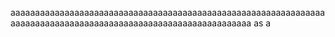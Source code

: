 aaaaaaaaaaaaaaaaaaaaaaaaaaaaaaaaaaaaaaaaaaaaaaaaaaaaaaaaaaaaaaaaaaaaaaaaaaaaaaaaaaaaaaaaaaaaaaaaaaaaaaaaaaaaaaaaa
as
a
